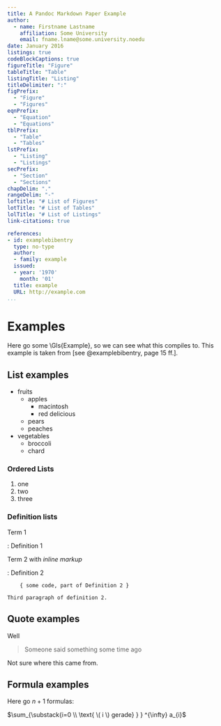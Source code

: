 ```yaml
---
title: A Pandoc Markdown Paper Example
author:
  - name: Firstname Lastname
    affiliation: Some University
    email: fname.lname@some.university.noedu
date: January 2016
listings: true
codeBlockCaptions: true
figureTitle: "Figure"
tableTitle: "Table"
listingTitle: "Listing"
titleDelimiter: ":"
figPrefix:
  - "Figure"
  - "Figures"
eqnPrefix:
  - "Equation"
  - "Equations"
tblPrefix:
  - "Table"
  - "Tables"
lstPrefix:
  - "Listing"
  - "Listings"
secPrefix:
  - "Section"
  - "Sections"
chapDelim: "."
rangeDelim: "-"
loftitle: "# List of Figures"
lotTitle: "# List of Tables"
lolTitle: "# List of Listings"
link-citations: true

references:
- id: examplebibentry
  type: no-type
  author:
  - family: example
  issued:
  - year: '1970'
    month: '01'
  title: example
  URL: http://example.com
...
```


# Examples

Here go some \Gls{Example}, so we can see what this compiles to. This example is
taken from [see @examplebibentry, page 15 ff.].

## List examples

* fruits
    + apples
        - macintosh
        - red delicious
    + pears
    + peaches
* vegetables
    + broccoli
    + chard

### Ordered Lists

1.  one
2.  two
3.  three

### Definition lists

Term 1

:   Definition 1

Term 2 with *inline markup*

:   Definition 2

        { some code, part of Definition 2 }

    Third paragraph of definition 2.

## Quote examples

Well

> Someone said something some time ago

Not sure where this came from.

## Formula examples

Here go $n + 1$ formulas:

$\sum_{\substack{i=0 \\ \text{ \( i \) gerade} } } ^{\infty} a_{i}$
